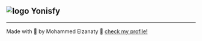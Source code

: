 ## ![logo](static/assets/logo-dark.png) Yonisfy

---

Made with 💜 by Mohammed Elzanaty :wave: [check my profile!](https://www.linkedin.com/in/moelzanaty3/)
